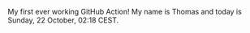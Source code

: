 My first ever working GitHub Action!
My name is Thomas and today is Sunday, 22 October, 02:18 CEST. 
